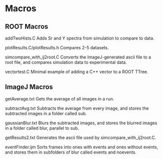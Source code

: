# Macros


## ROOT Macros

addTwoHists.C
Adds Sr and Y spectra from simulation to compare to data.

plotResults.C/plotResults.h
Compares 2-5 datasets.

simcompare_with_ij2root.C
Converts the ImageJ-generated ascii file to a root file, and compares simulation data to experimental data.

vectortest.C
Minimal example of adding a C++ vector to a ROOT TTree.


## ImageJ Macros

getAverage.txt
Gets the average of all images in a run.

subtractAvg.txt
Subtracts the average from every image, and stores the subtracted images in a folder called sub.

gaussianBlur.txt
Blurs the subtracted images, and stores the blurred images in a folder called blur, parallel to sub.

getResults2.txt
Generates the ascii file used by simcompare_with_ij2root.C.

eventFinder.ijm
Sorts frames into ones with events and ones without events, and stores them in subfolders of blur called events and noevents.
